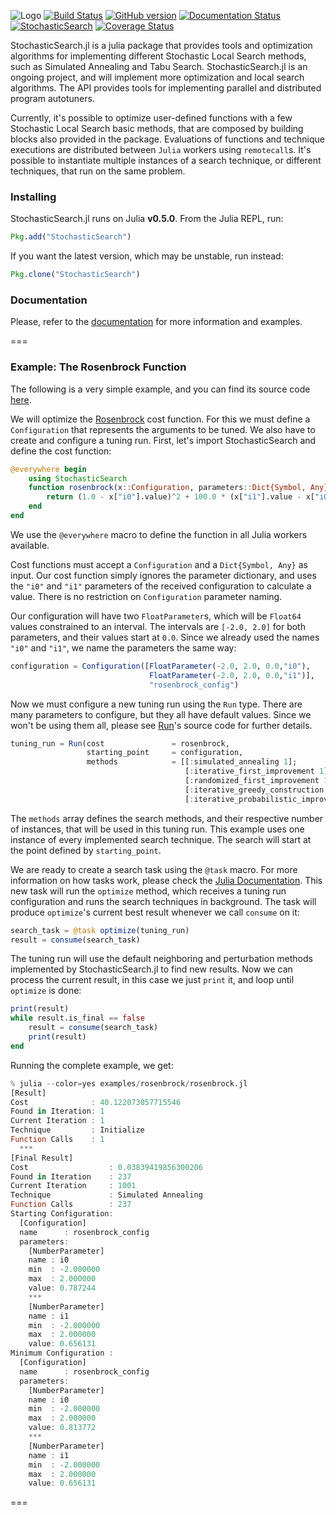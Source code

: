 ![Logo](https://raw.githubusercontent.com/phrb/StochasticSearch.jl/master/img/logo.png)
[![Build Status](https://travis-ci.org/phrb/StochasticSearch.jl.svg?branch=master)](https://travis-ci.org/phrb/StochasticSearch.jl)
[![GitHub version](https://badge.fury.io/gh/phrb%2FStochasticSearch.jl.svg)](https://badge.fury.io/gh/phrb%2FStochasticSearch.jl)
[![Documentation Status](https://readthedocs.org/projects/stochasticsearchjl/badge/?version=latest)](http://stochasticsearchjl.readthedocs.org/en/latest/?badge=latest)
[![StochasticSearch](http://pkg.julialang.org/badges/StochasticSearch_0.5.svg)](http://pkg.julialang.org/?pkg=StochasticSearch&ver=0.5)
[![Coverage Status](https://coveralls.io/repos/phrb/StochasticSearch.jl/badge.svg?branch=master)](https://coveralls.io/r/phrb/StochasticSearch.jl?branch=master)

StochasticSearch.jl is a julia package that provides tools and optimization algorithms for implementing different Stochastic Local Search methods, such as Simulated Annealing and Tabu Search. StochasticSearch.jl is an ongoing project, and will implement more optimization and local search algorithms. The API provides tools for implementing parallel and distributed program autotuners.

Currently, it's possible to optimize user-defined functions with a few Stochastic Local Search basic methods, that are composed by building blocks also provided in the package. Evaluations of functions and technique executions are distributed between `Julia` workers using `remotecall`s. It's possible to instantiate multiple instances of a search technique, or different techniques, that run on the same problem.

### Installing
StochasticSearch.jl runs on Julia **v0.5.0**. From the Julia REPL, run:
```jl
Pkg.add("StochasticSearch")
```
If you want the latest version, which may be unstable, run instead:
```jl
Pkg.clone("StochasticSearch")
```

### Documentation

Please, refer to the [documentation](http://stochasticsearchjl.readthedocs.org/) for more information and examples.

===
### Example: The Rosenbrock Function
The following is a very simple example, and you can find its source code [here](https://github.com/phrb/StochasticSearch.jl/blob/master/examples/rosenbrock/rosenbrock.jl). 

We will optimize the [Rosenbrock](http://en.wikipedia.org/wiki/Rosenbrock_function) cost function. For this we must define a ```Configuration``` that represents the arguments to be tuned. We also have to create and configure a tuning run. First, let's import StochasticSearch and define the cost function:
```jl
@everywhere begin
    using StochasticSearch
    function rosenbrock(x::Configuration, parameters::Dict{Symbol, Any})
        return (1.0 - x["i0"].value)^2 + 100.0 * (x["i1"].value - x["i0"].value^2)^2
    end
end
```
We use the `@everywhere` macro to define the function in all Julia workers available.

Cost functions must accept a `Configuration` and a `Dict{Symbol, Any}` as input. Our cost function simply ignores the parameter dictionary, and uses the `"i0"` and `"i1"` parameters of the received configuration to calculate a value. There is no restriction on `Configuration` parameter naming.

Our configuration will have two ```FloatParameter```s, which will be ```Float64``` values constrained to an interval. The intervals are ```[-2.0, 2.0]``` for both parameters, and their values start at ```0.0```. Since we already used the names `"i0"` and `"i1"`, we name the parameters the same way:
```jl
configuration = Configuration([FloatParameter(-2.0, 2.0, 0.0,"i0"),
                               FloatParameter(-2.0, 2.0, 0.0,"i1")],
                               "rosenbrock_config")
```
Now we must configure a new tuning run using the `Run` type. There are many parameters to configure, but they all have default values. Since we won't be using them all, please see [Run](https://github.com/phrb/StochasticSearch.jl/blob/master/src/core/run.jl)'s source code for further details.
```jl
tuning_run = Run(cost               = rosenbrock,
                 starting_point     = configuration,
                 methods            = [[:simulated_annealing 1];
                                       [:iterative_first_improvement 1];
                                       [:randomized_first_improvement 1];
                                       [:iterative_greedy_construction 1];
                                       [:iterative_probabilistic_improvement 1];])
```
The `methods` array defines the search methods, and their respective number of instances, that will be used in this tuning run. This example uses one instance of every implemented search technique. The search will start at the point defined by `starting_point`.

We are ready to create a search task using the `@task` macro. For more information on how tasks work, please check the [Julia Documentation](http://docs.julialang.org/en/latest/manual/control-flow/#man-tasks). This new task will run the `optimize` method, which receives a tuning run configuration and runs the search techniques in background. The task will produce `optimize`'s current best result whenever we call `consume` on it:
```jl
search_task = @task optimize(tuning_run)
result = consume(search_task)
```
The tuning run will use the default neighboring and perturbation methods implemented by StochasticSearch.jl to find new results. Now we can process the current result, in this case we just `print` it, and loop until `optimize` is done:
```jl
print(result)
while result.is_final == false
    result = consume(search_task)
    print(result)
end
```
Running the complete example, we get:
```jl
% julia --color=yes examples/rosenbrock/rosenbrock.jl
[Result]
Cost              : 40.122073057715546
Found in Iteration: 1
Current Iteration : 1
Technique         : Initialize
Function Calls    : 1
  ***
[Final Result]
Cost                  : 0.03839419856300206
Found in Iteration    : 237
Current Iteration     : 1001
Technique             : Simulated Annealing
Function Calls        : 237
Starting Configuration:
  [Configuration]
  name      : rosenbrock_config
  parameters:
    [NumberParameter]
    name : i0
    min  : -2.000000
    max  : 2.000000
    value: 0.787244
    ***
    [NumberParameter]
    name : i1
    min  : -2.000000
    max  : 2.000000
    value: 0.656131
Minimum Configuration :
  [Configuration]
  name      : rosenbrock_config
  parameters:
    [NumberParameter]
    name : i0
    min  : -2.000000
    max  : 2.000000
    value: 0.813772
    ***
    [NumberParameter]
    name : i1
    min  : -2.000000
    max  : 2.000000
    value: 0.656131
```
===
